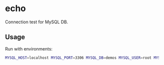 # echo

Connection test for MySQL DB.

## Usage

Run with environments:

```bash
MYSQL_HOST=localhost MYSQL_PORT=3306 MYSQL_DB=demos MYSQL_USER=root MYSQL_PASSWORD="" node .
```

